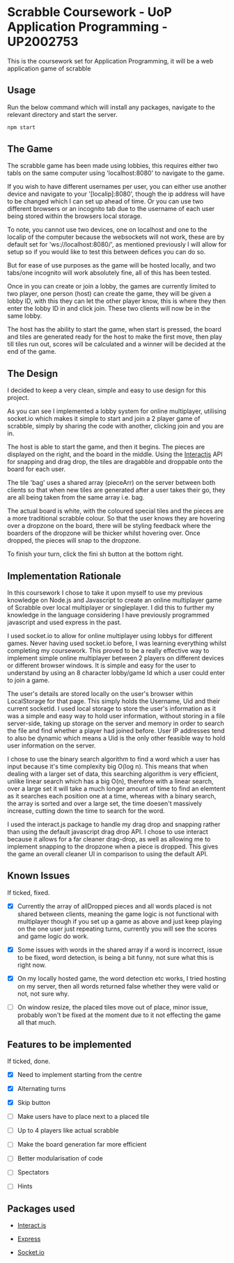 # Scrabble Coursework - UoP Application Programming - UP2002753

This is the coursework set for Application Programming, it will be a web application game of scrabble

## Usage

Run the below command which will install any packages, navigate to the relevant directory and start the server.

```bash
npm start
```

## The Game

The scrabble game has been made using lobbies, this requires either two tabls on the same computer using 'localhost:8080' to navigate to the game.

If you wish to have different usernames per user, you can either use another device and navigate to your '[localip]:8080', though the ip address will have to be changed which I can set up ahead of time. Or you can use two different browsers or an incognito tab due to the username of each user being stored within the browsers local storage.

To note, you cannot use two devices, one on localhost and one to the localip of the computer because the websockets will not work, these are by default set for 'ws://localhost:8080/', as mentioned previously I will allow for setup so if you would like to test this between defices you can do so.

But for ease of use purposes as the game will be hosted locally, and two tabs/one incognito will work absolutely fine, all of this has been tested.

Once in you can create or join a lobby, the games are currently limited to two player, one person (host) can create the game, they will be given a lobby ID, with this they can let the other player know, this is where they then enter the lobby ID in and click join. These two clients will now be in the same lobby.

The host has the ability to start the game, when start is pressed, the board and tiles are generated ready for the host to make the first move, then play till tiles run out, scores will be calculated and a winner will be decided at the end of the game.

## The Design

I decided to keep a very clean, simple and easy to use design for this project.

As you can see I implemented a lobby system for online multiplayer, utilising socket.io which makes it simple to start and join a 2 player game of scrabble, simply by sharing the code with another, clicking join and you are in. 

The host is able to start the game, and then it begins. The pieces are displayed on the right, and the board in the middle. Using the [Interactjs](https://interactjs.io/) API for snapping and drag drop, the tiles are dragabble and droppable onto the board for each user.

The tile 'bag' uses a shared array (pieceArr) on the server between both clients so that when new tiles are generated after a user takes their go, they are all being taken from the same array i.e. bag.            

The actual board is white, with the coloured special tiles and the pieces are a more traditional scrabble colour. So that the user knows they are hovering over a dropzone on the board, there will be styling feedback where the boarders of the dropzone will be thicker whilst hovering over. Once dropped, the pieces will snap to the dropzone.

To finish your turn, click the fini sh button at the bottom right.

## Implementation Rationale

In this coursework I chose to take it upon myself to use my previous knowledge on Node.js and Javascript to create an online multiplayer game of Scrabble over local multiplayer or singleplayer. I did this to further my knowledge in the language considering I have previously programmed javascript and used express in the past. 

I used socket.io to allow for online multiplayer using lobbys for different games. Never having used socket.io before, I was learning everything whilst completing my coursework. This proved to be a really effective way to implement simple online multiplayer between 2 players on different devices or different browser windows. It is simple and easy for the user to understand by using an 8 character lobby/game Id which a user could enter to join a game.

The user's details are stored locally on the user's browser within LocalStorage for that page. This simply holds the Username, Uid and their current socketId. I used local storage to store the user's information as it was a simple and easy way to hold user information, without storing in a file server-side, taking up storage on the server and memory in order to search the file and find whether a player had joined before. User IP addresses tend to also be dynamic which means a Uid is the only other feasible way to hold user information on the server.

I chose to use the binary search algorithm to find a word which a user has input because it's time complexity big O(log n). This means that when dealing with a larger set of data, this searching algorithm is very efficient, unlike linear search which has a big O(n), therefore with a linear search, over a large set it will take a much longer amount of time to find an elemtent as it searches each position one at a time, whereas with a binary search, the array is sorted and over a large set, the time doesen't massively increase, cutting down the time to search for the word.

I used the interact.js package to handle my drag drop and snapping rather than using the default javascript drag drop API. I chose to use interact because it allows for a far cleaner drag-drop, as well as allowing me to implement snapping to the dropzone when a piece is dropped. This gives the game an overall cleaner UI in comparison to using the default API.



## Known Issues

If ticked, fixed.

- [x] Currently the array of allDropped pieces and all words placed is not shared between clients, meaning the game logic is not functional with multiplayer
    though if you set up a game as above and just keep playing on the one user just repeating turns, currently you will see the scores and game logic do work.

- [x] Some issues with words in the shared array if a word is incorrect, issue to be fixed, word detection, is being a bit funny, not sure what this is right now.

- [x] On my locally hosted game, the word detection etc works, I tried hosting on my server, then all words returned false whether they were valid or not, not sure why.

- [ ] On window resize, the placed tiles move out of place, minor issue, probably won't be fixed at the moment due to it not effecting the game all that much.

## Features to be implemented

If ticked, done.

- [x] Need to implement starting from the centre

- [x] Alternating turns

- [x] Skip button

- [ ] Make users have to place next to a placed tile

- [ ] Up to 4 players like actual scrabble

- [ ] Make the board generation far more efficient

- [ ] Better modularisation of code

- [ ] Spectators

- [ ] Hints
                                                                                                                                                                                
## Packages used

- [Interact.js](https://www.npmjs.com/package/interactjs)

- [Express](https://www.npmjs.com/package/express)

- [Socket.io](https://www.npmjs.com/package/socket.io)